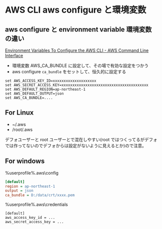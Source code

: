 # AWS CLI aws configure と環境変数

## aws configure と environment variable 環境変数の違い
[Environment Variables To Configure the AWS CLI - AWS Command Line Interface](https://docs.aws.amazon.com/cli/latest/userguide/cli-configure-envvars.html)

- 環境変数 AWS_CA_BUNDLE に設定して、その場で有効な設定をつかう
- aws configure `ca_bundle` をセットして、恒久的に設定する

```
set AWS_ACCESS_KEY_ID=xxxxxxxxxxxxxxxxxxxx
set AWS_SECRET_ACCESS_KEY=xxxxxxxxxxxxxxxxxxxxxxxxxxxxxxxxxxxxxxxx
set AWS_DEFAULT_REGION=ap-northeast-1
set AWS_DEFAULT_OUTPUT=json
set AWS_CA_BUNDLE=....
```

## For Linux
- ~/.aws
- /root/.aws

デフォユーザーと root ユーザーとで混在しやすい(root ではつくってるがデフォでは作ってないのでデフォからは設定がないように見えるとか)ので注意。

## For windows
%userprofile%\.aws\config

```ini
[default]
region = ap-northeast-1
output = json
ca_bundle = D:/data/crt/xxxx.pem
```

%userprofile%\.aws\credentials

```
[default]
aws_access_key_id = ...
aws_secret_access_key = ...
```
